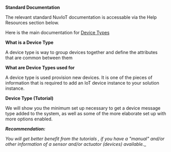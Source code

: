   
**Standard Documentation**

The relevant standard NuvIoT documentation is accessable via the Help Resources section below.

Here is the main documentation for <a href="https://support.nuviot.com/help.html#/devices/devicetypes" target="_blank">Device Types</a>

**What is a Device Type**

A device type is way to group devices together and define the attributes that are common between them

**What are Device Types used for**

A device type is used provision new devices.  It is one of the pieces of information that is required to add an IoT device instance to your solution instance.

**Device Type (Tutorial)**

We will show you the minimum set up necessary to get a device message type added to the system, as well as some of the more elaborate set up with more options enabled.

**_Recommendation:_**

_You will get better benefit from the tutorials , if you have a "manual" and/or other information of a sensor and/or actuator (devices) available.__
